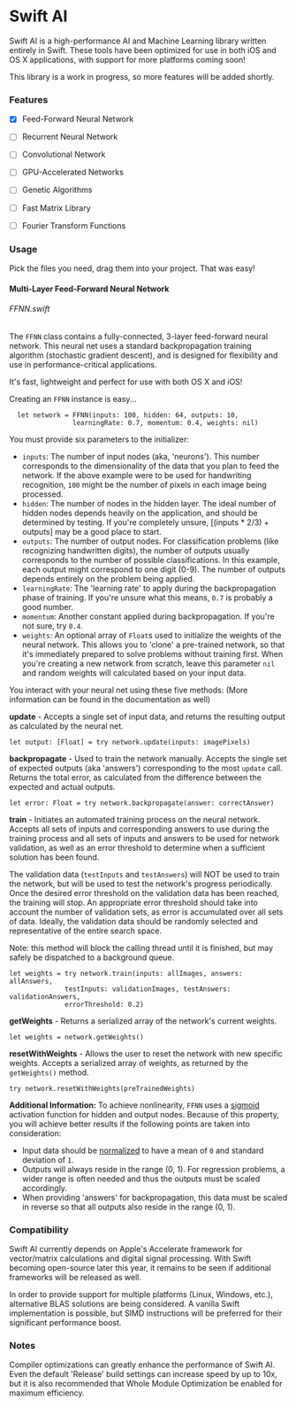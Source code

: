 # Swift AI
Swift AI is a high-performance AI and Machine Learning library written entirely in Swift.
These tools have been optimized for use in both iOS and OS X applications, with support for more platforms coming soon!

This library is a work in progress, so more features will be added shortly.

### Features
- [x] Feed-Forward Neural Network
- [ ] Recurrent Neural Network
- [ ] Convolutional Network
- [ ] GPU-Accelerated Networks
- [ ] Genetic Algorithms
- [ ] Fast Matrix Library
- [ ] Fourier Transform Functions



### Usage
Pick the files you need, drag them into your project. That was easy!


#### Multi-Layer Feed-Forward Neural Network
###### FFNN.swift
The `FFNN` class contains a fully-connected, 3-layer feed-forward neural network.  This neural net uses a standard backpropagation training algorithm (stochastic gradient descent), and is designed for flexibility and use in performance-critical applications.

It's fast, lightweight and perfect for use with both OS X and iOS!

Creating an `FFNN` instance is easy...

```
  let network = FFNN(inputs: 100, hidden: 64, outputs: 10,
                learningRate: 0.7, momentum: 0.4, weights: nil)
```
You must provide six parameters to the initializer:
- `inputs`: The number of input nodes (aka, 'neurons'). This number corresponds to the dimensionality of the data that you plan to feed the network. If the above example were to be used for handwriting recognition, `100` might be the number of pixels in each image being processed.
- `hidden`: The number of nodes in the hidden layer. The ideal number of hidden nodes depends heavily on the application, and should be determined by testing. If you're completely unsure, [(inputs * 2/3) + outputs] may be a good place to start.
- `outputs`: The number of output nodes. For classification problems (like recognizing handwritten digits), the number of outputs usually corresponds to the number of possible classifications. In this example, each output might correspond to one digit (0-9). The number of outputs depends entirely on the problem being applied.
- `learningRate`: The 'learning rate' to apply during the backpropagation phase of training. If you're unsure what this means, `0.7` is probably a good number.
- `momentum`: Another constant applied during backpropagation. If you're not sure, try `0.4`.
- `weights`: An optional array of `Float`s used to initialize the weights of the neural network. This allows you to 'clone' a pre-trained network, so that it's immediately prepared to solve problems without training first. When you're creating a new network from scratch, leave this parameter `nil` and random weights will calculated based on your input data.

You interact with your neural net using these five methods:
(More information can be found in the documentation as well)

**update** - Accepts a single set of input data, and returns the resulting output as calculated by the neural net.
```
let output: [Float] = try network.update(inputs: imagePixels)
```

**backpropagate** - Used to train the network manually. Accepts the single set of expected outputs (aka 'answers') corresponding to the most `update` call. Returns the total error, as calculated from the difference between the expected and actual outputs.
```
let error: Float = try network.backpropagate(answer: correctAnswer)
```

**train** - Initiates an automated training process on the neural network. Accepts all sets of inputs and corresponding answers to use during the training process and all sets of inputs and answers to be used for network validation, as well as an error threshold to determine when a sufficient solution has been found.

The validation data (`testInputs` and `testAnswers`) will NOT be used to train the network, but will be used to test the network's progress periodically. Once the desired error threshold on the validation data has been reached, the training will stop. An appropriate error threshold should take into account the number of validation sets, as error is accumulated over all sets of data. Ideally, the validation data should be randomly selected and representative of the entire search space.

Note: this method will block the calling thread until it is finished, but may safely be dispatched to a background queue.

```
let weights = try network.train(inputs: allImages, answers: allAnswers,
              testInputs: validationImages, testAnswers: validationAnswers,
              errorThreshold: 0.2)
```

**getWeights** - Returns a serialized array of the network's current weights.
```
let weights = network.getWeights()
```

**resetWithWeights** - Allows the user to reset the network with new specific weights. Accepts a serialized array of weights, as returned by the `getWeights()` method.
```
try network.resetWithWeights(preTrainedWeights)
```

**Additional Information:** To achieve nonlinearity, `FFNN` uses a [sigmoid](https://en.wikipedia.org/wiki/Sigmoid_function) activation function for hidden and output nodes. Because of this property, you will achieve better results if the following points are taken into consideration:
- Input data should be [normalized](https://visualstudiomagazine.com/articles/2014/01/01/how-to-standardize-data-for-neural-networks.aspx) to have a mean of `0` and standard deviation of `1`.
- Outputs will always reside in the range (0, 1). For regression problems, a wider range is often needed and thus the outputs must be scaled accordingly.
- When providing 'answers' for backpropagation, this data must be scaled in reverse so that all outputs also reside in the range (0, 1).


### Compatibility
Swift AI currently depends on Apple's Accelerate framework for vector/matrix calculations and digital signal processing. With Swift becoming open-source later this year, it remains to be seen if additional frameworks will be released as well.

In order to provide support for multiple platforms (Linux, Windows, etc.), alternative BLAS solutions are being considered. A vanilla Swift implementation is possible, but SIMD instructions will be preferred for their significant performance boost.

### Notes
Compiler optimizations can greatly enhance the performance of Swift AI. Even the default 'Release' build settings can increase speed by up to 10x, but it is also recommended that Whole Module Optimization be enabled for maximum efficiency.
